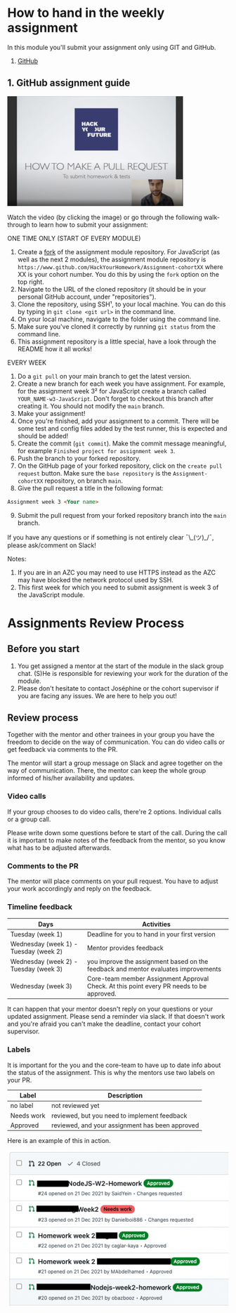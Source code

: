 # How to hand in the weekly assignment

In this module you'll submit your assignment only using GIT and GitHub. 

1. [GitHub](https://www.github.com/HackYourFuture/JavaScript)

## 1. GitHub assignment guide

<a href="http://www.youtube.com/watch?feature=player_embedded&v=CpYARPYGQU8" target="_blank"><img src="./assets/submit-homework.png" width="400" height="250" alt="HYF Video" /></a>

Watch the video (by clicking the image) or go through the following walk-through to learn how to submit your assignment:

ONE TIME ONLY (START OF EVERY MODULE)

1. Create a [fork](https://help.github.com/en/articles/fork-a-repo) of the assignment module repository. For JavaScript (as well as the next 2 modules), the assignment module repository is `https://www.github.com/HackYourHomework/Assignment-cohortXX` where XX is your cohort number. You do this by using the `fork` option on the top right.
2. Navigate to the URL of the cloned repository (it should be in your personal GitHub account, under "repositories").
3. Clone the repository, using SSH¹, to your local machine. You can do this by typing in `git clone <git url>` in the command line.
4. On your local machine, navigate to the folder using the command line.
5. Make sure you've cloned it correctly by running `git status` from the command line.
6. This assignment repository is a little special, have a look through the README how it all works!

EVERY WEEK

1. Do a `git pull` on your main branch to get the latest version.
2. Create a new branch for each week you have assignment. For example, for the assignment week 3² for JavaScript create a branch called `YOUR_NAME-w3-JavaScript`. Don't forget to checkout this branch after creating it. You should not modify the `main` branch.
3. Make your assignment!
4. Once you're finished, add your assignment to a commit. There will be some test and config files added by the test runner, this is expected and should be added!
5. Create the commit (`git commit`). Make the commit message meaningful, for example `Finished project for assignment week 3`.
6. Push the branch to your forked repository.
7. On the GitHub page of your forked repository, click on the `create pull request` button. Make sure the `base repository` is the `Assignment-cohortXX` repository, on branch `main`.
8. Give the pull request a title in the following format:

```markdown
Assignment week 3 <Your name>
```

9. Submit the pull request from your forked repository branch into the `main` branch.

If you have any questions or if something is not entirely clear ¯\\\_(ツ)\_/¯, please ask/comment on Slack!

Notes:

1. If you are in an AZC you may need to use HTTPS instead as the AZC may have blocked the network protocol used by SSH.
2. This first week for which you need to submit assignment is week 3 of the JavaScript module.

# Assignments Review Process

## Before you start
1. You get assigned a mentor at the start of the module in the slack group chat. (S)He is responsible for reviewing your work for the duration of the module.
3. Please don't hesitate to contact Joséphine or the cohort supervisor if you are facing any issues. We are here to help you out!  

## Review process
Together with the mentor and other trainees in your group you have the freedom to decide on the way of communication. You can do video calls or get feedback via comments to the PR.

The mentor will start a group message on Slack and agree together on the way of communication. There, the mentor can keep the whole group informed of his/her availability and updates.


### Video calls
If your group chooses to do video calls, there're 2 options. Individual calls or a group call. 

Please write down some questions before te start of the call. During the call it is important to make notes of the feedback from the mentor, so you know what has to be adjusted afterwards. 

### Comments to the PR
The mentor will place comments on your pull request. You have to adjust your work accordingly and reply on the feedback.

### Timeline feedback
| Days | Activities |
| --- | --- |
|Tuesday (week 1)  | Deadline for you to hand in your first version   |
|Wednesday (week 1) - Tuesday (week 2)  | Mentor provides feedback  |
| Wednesday (week 2) - Tuesday (week 3)  | you improve the assignment based on the feedback and mentor evaluates improvements   |
| Wednesday (week 3) | Core-team member Assignment Approval Check. At this point every PR needs to be approved. |

It can happen that your mentor doesn't reply on your questions or your updated assignment. Please send a reminder via slack. If that doesn't work and you're afraid you can't make the deadline, contact your cohort supervisor. 

### Labels 
It is important for the you and the core-team to have up to date info about the status of the assignment. This is why the mentors use two labels on your PR.

| Label | Description |
| --- | --- |
|no label  |not reviewed yet   |
|Needs work   |reviewed, but you need to implement feedback  |
|Approved   |reviewed, and your assignment has been approved   |

Here is an example of this in action.

![labels](https://github.com/HackYourFuture/mentors/blob/main/assets/labels.png)

